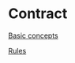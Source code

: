 # Contract

[<!--INCLUDE-->Basic concepts](../../global/basic-concepts/README.md)

[<!--RULES-->Rules](./asyncapi/rules)
